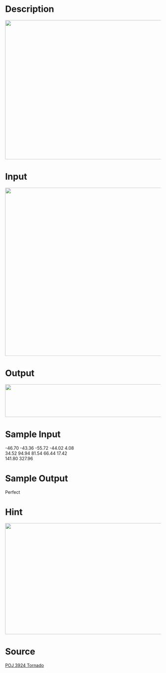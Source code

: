 
# Description

<div class="content"><p><img height="451" alt="" width="652" src="/source/bzoj/2710/img/aHR0cHM6Ly9seWRzeS5jb20vSnVkZ2VPbmxpbmUvdXBsb2FkLzIwMTIwNC9UM2Rlcy5naWY=.gif"/></p></div>

# Input

<div class="content"><p><img height="545" alt="" width="650" src="/source/bzoj/2710/img/aHR0cHM6Ly9seWRzeS5jb20vSnVkZ2VPbmxpbmUvdXBsb2FkLzIwMTIwNC9UM2lucHV0LmdpZg==.gif"/></p></div>

# Output

<div class="content"><p><img height="106" alt="" width="658" src="/source/bzoj/2710/img/aHR0cHM6Ly9seWRzeS5jb20vSnVkZ2VPbmxpbmUvdXBsb2FkLzIwMTIwNC9UM291dHB1dC5naWY=.gif"/></p></div>

# Sample Input

<div class="content"><span class="sampledata">-46.70 -43.36 -55.72 -44.02 4.08<br/>
34.52 94.94 81.54 66.44 17.42<br/>
141.80 327.96<br/>
</span></div>

# Sample Output

<div class="content"><span class="sampledata">Perfect<br/>
</span></div>

# Hint

<div class="content"><p></p><p><img height="360" alt="" width="555" src="/source/bzoj/2710/img/aHR0cHM6Ly9seWRzeS5jb20vSnVkZ2VPbmxpbmUvdXBsb2FkLzIwMTIwNC9UM2hpbnQuZ2lm.gif"/></p><p></p></div>

# Source

<div class="content"><p><a href="problemset.php?search=POJ 3924 Tornado">POJ 3924 Tornado</a></p></div>


